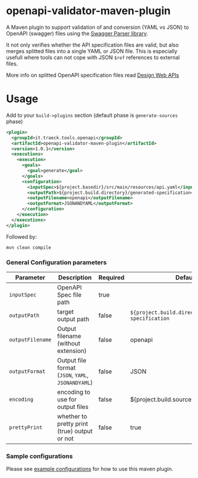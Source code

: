 openapi-validator-maven-plugin
============================

A Maven plugin to support validation of and conversion (YAML vs JSON) to OpenAPI (swagger) files  using the [Swagger Parser library](https://github.com/swagger-api/swagger-parser).

It not only verifies whether the API specification files are valid, but also merges splitted files into a single YAML or JSON file. This is especially usefull where tools can not cope with JSON `$ref` references to external files.

More info on splitted OpenAPI specification files read [Design Web APIs](https://apihandyman.io/writing-openapi-swagger-specification-tutorial-part-8-splitting-specification-file/)

Usage
============================

Add to your `build->plugins` section (default phase is `generate-sources` phase)
```xml
<plugin>
  <groupId>it.traeck.tools.openapi</groupId>
  <artifactId>openapi-validator-maven-plugin</artifactId>
  <version>1.0.1</version>
  <executions>
    <execution>
      <goals>
        <goal>generate</goal>
      </goals>
      <configuration>
        <inputSpec>${project.basedir}/src/main/resources/api.yaml</inputSpec>
        <outputPath>${project.build.directory}/generated-specification</outputPath>
        <outputFilename>openapi</outputFilename>
        <outputFormat>JSONANDYAML</outputFormat>
      </configuration>
    </execution>
  </executions>
</plugin>
```

Followed by:

```
mvn clean compile
```

### General Configuration parameters

Parameter | Description | Required | Default
----------|-------------|----------|---------
`inputSpec` | OpenAPI Spec file path | true |
`outputPath` | target output path | false | `${project.build.directory}/generated-specification`
`outputFilename` | Output filename (without extension) | false | openapi
`outputFormat` | Output file format (`JSON`, `YAML`, `JSONANDYAML`) | false | JSON
`encoding` | encoding to use for output files | false | ${project.build.sourceEncoding}
`prettyPrint` | whether to pretty print (true) output or not | false | true

### Sample configurations

Please see [example configurations](examples) for how to use this maven plugin.
